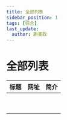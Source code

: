 ```yaml
---
title: 全部列表
sidebar_position: 1
tags: [综合]
last_update:
  author: 蒯美政
---
```


# 全部列表

| **标题**                   | **网址**                                         | **简介**                                                     |
| -------------------------- | ------------------------------------------------ | ------------------------------------------------------------ |
|          |          |          |
|          |          |          |
|          |          |          |
|          |          |          |
|          |          |          |
|          |          |          |
|          |          |          |
|          |          |          |
|          |          |          |
